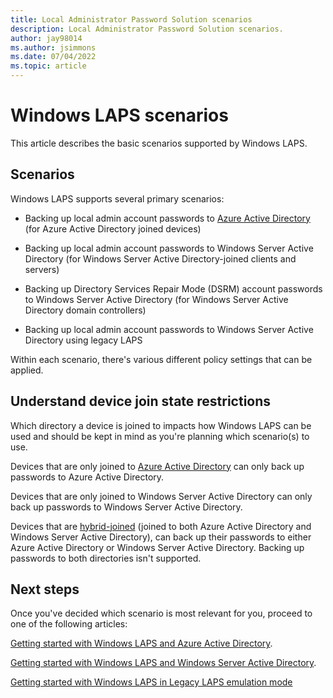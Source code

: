 ```yaml
---
title: Local Administrator Password Solution scenarios
description: Local Administrator Password Solution scenarios.
author: jay98014
ms.author: jsimmons
ms.date: 07/04/2022
ms.topic: article
---
```


# Windows LAPS scenarios

This article describes the basic scenarios supported by Windows LAPS.

## Scenarios

Windows LAPS supports several primary scenarios:

* Backing up local admin account passwords to [Azure Active Directory](/azure/active-directory/devices/concept-azure-ad-join) (for Azure Active Directory joined devices)

* Backing up local admin account passwords to Windows Server Active Directory (for Windows Server Active Directory-joined clients and servers)

* Backing up Directory Services Repair Mode (DSRM) account passwords to Windows Server Active Directory (for Windows Server Active Directory domain controllers)

* Backing up local admin account passwords to Windows Server Active Directory using legacy LAPS

Within each scenario, there's various different policy settings that can be applied.

## Understand device join state restrictions

Which directory a device is joined to impacts how Windows LAPS can be used and should be kept in mind as you're planning which scenario(s) to use.

Devices that are only joined to [Azure Active Directory](/azure/active-directory/devices/concept-azure-ad-join) can only back up passwords to Azure Active Directory.

Devices that are only joined to Windows Server Active Directory can only back up passwords to Windows Server Active Directory.

Devices that are [hybrid-joined](/azure/active-directory/devices/concept-azure-ad-join-hybrid) (joined to both Azure Active Directory and Windows Server Active Directory), can back up their passwords to either Azure Active Directory or Windows Server Active Directory. Backing up passwords to both directories isn't supported.

## Next steps

Once you've decided which scenario is most relevant for you, proceed to one of the following articles:

[Getting started with Windows LAPS and Azure Active Directory](../laps/laps-scenarios-azure-active-directory.md).

[Getting started with Windows LAPS and Windows Server Active Directory](../laps/laps-scenarios-windows-server-active-directory.md).

[Getting started with Windows LAPS in Legacy LAPS emulation mode](../laps/laps-scenarios-legacy.md)
